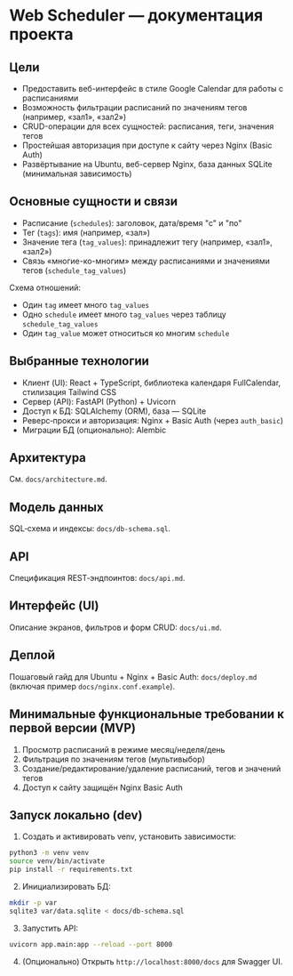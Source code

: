 # Web Scheduler — документация проекта

## Цели

- Предоставить веб-интерфейс в стиле Google Calendar для работы с расписаниями
- Возможность фильтрации расписаний по значениям тегов (например, «зал1», «зал2»)
- CRUD-операции для всех сущностей: расписания, теги, значения тегов
- Простейшая авторизация при доступе к сайту через Nginx (Basic Auth)
- Развёртывание на Ubuntu, веб-сервер Nginx, база данных SQLite (минимальная зависимость)

## Основные сущности и связи

- Расписание (`schedules`): заголовок, дата/время "с" и "по"
- Тег (`tags`): имя (например, «зал»)
- Значение тега (`tag_values`): принадлежит тегу (например, «зал1», «зал2»)
- Связь «многие-ко-многим» между расписаниями и значениями тегов (`schedule_tag_values`)

Схема отношений:

- Один `tag` имеет много `tag_values`
- Одно `schedule` имеет много `tag_values` через таблицу `schedule_tag_values`
- Один `tag_value` может относиться ко многим `schedule`

## Выбранные технологии

- Клиент (UI): React + TypeScript, библиотека календаря FullCalendar, стилизация Tailwind CSS
- Сервер (API): FastAPI (Python) + Uvicorn
- Доступ к БД: SQLAlchemy (ORM), база — SQLite
- Реверс‑прокси и авторизация: Nginx + Basic Auth (через `auth_basic`)
- Миграции БД (опционально): Alembic

## Архитектура

См. `docs/architecture.md`.

## Модель данных

SQL‑схема и индексы: `docs/db-schema.sql`.

## API

Спецификация REST‑эндпоинтов: `docs/api.md`.

## Интерфейс (UI)

Описание экранов, фильтров и форм CRUD: `docs/ui.md`.

## Деплой

Пошаговый гайд для Ubuntu + Nginx + Basic Auth: `docs/deploy.md` (включая пример `docs/nginx.conf.example`).

## Минимальные функциональные требовании к первой версии (MVP)

1. Просмотр расписаний в режиме месяц/неделя/день
2. Фильтрация по значениям тегов (мультивыбор)
3. Создание/редактирование/удаление расписаний, тегов и значений тегов
4. Доступ к сайту защищён Nginx Basic Auth

## Запуск локально (dev)

1. Создать и активировать venv, установить зависимости:

```bash
python3 -m venv venv
source venv/bin/activate
pip install -r requirements.txt
```

2. Инициализировать БД:

```bash
mkdir -p var
sqlite3 var/data.sqlite < docs/db-schema.sql
```

3. Запустить API:

```bash
uvicorn app.main:app --reload --port 8000
```

4. (Опционально) Открыть `http://localhost:8000/docs` для Swagger UI.


